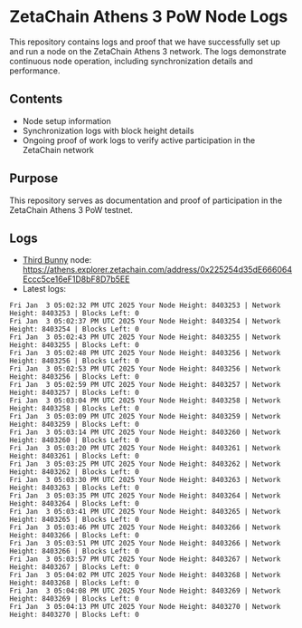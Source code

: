 # ZetaChain Athens 3 PoW Node Logs
This repository contains logs and proof that we have successfully set up and run a node on the ZetaChain Athens 3 network. The logs demonstrate continuous node operation, including synchronization details and performance.

## Contents
- Node setup information
- Synchronization logs with block height details
- Ongoing proof of work logs to verify active participation in the ZetaChain network

## Purpose
This repository serves as documentation and proof of participation in the ZetaChain Athens 3 PoW testnet.

## Logs

- [Third Bunny](https://thirdbunny.xyz/) node: https://athens.explorer.zetachain.com/address/0x225254d35dE666064Eccc5ce16eF1D8bF8D7b5EE
- Latest logs:
```
Fri Jan  3 05:02:32 PM UTC 2025 Your Node Height: 8403253 | Network Height: 8403253 | Blocks Left: 0
Fri Jan  3 05:02:37 PM UTC 2025 Your Node Height: 8403254 | Network Height: 8403254 | Blocks Left: 0
Fri Jan  3 05:02:43 PM UTC 2025 Your Node Height: 8403255 | Network Height: 8403255 | Blocks Left: 0
Fri Jan  3 05:02:48 PM UTC 2025 Your Node Height: 8403256 | Network Height: 8403256 | Blocks Left: 0
Fri Jan  3 05:02:53 PM UTC 2025 Your Node Height: 8403256 | Network Height: 8403256 | Blocks Left: 0
Fri Jan  3 05:02:59 PM UTC 2025 Your Node Height: 8403257 | Network Height: 8403257 | Blocks Left: 0
Fri Jan  3 05:03:04 PM UTC 2025 Your Node Height: 8403258 | Network Height: 8403258 | Blocks Left: 0
Fri Jan  3 05:03:09 PM UTC 2025 Your Node Height: 8403259 | Network Height: 8403259 | Blocks Left: 0
Fri Jan  3 05:03:14 PM UTC 2025 Your Node Height: 8403260 | Network Height: 8403260 | Blocks Left: 0
Fri Jan  3 05:03:20 PM UTC 2025 Your Node Height: 8403261 | Network Height: 8403261 | Blocks Left: 0
Fri Jan  3 05:03:25 PM UTC 2025 Your Node Height: 8403262 | Network Height: 8403262 | Blocks Left: 0
Fri Jan  3 05:03:30 PM UTC 2025 Your Node Height: 8403263 | Network Height: 8403263 | Blocks Left: 0
Fri Jan  3 05:03:35 PM UTC 2025 Your Node Height: 8403264 | Network Height: 8403264 | Blocks Left: 0
Fri Jan  3 05:03:41 PM UTC 2025 Your Node Height: 8403265 | Network Height: 8403265 | Blocks Left: 0
Fri Jan  3 05:03:46 PM UTC 2025 Your Node Height: 8403266 | Network Height: 8403266 | Blocks Left: 0
Fri Jan  3 05:03:51 PM UTC 2025 Your Node Height: 8403266 | Network Height: 8403266 | Blocks Left: 0
Fri Jan  3 05:03:57 PM UTC 2025 Your Node Height: 8403267 | Network Height: 8403267 | Blocks Left: 0
Fri Jan  3 05:04:02 PM UTC 2025 Your Node Height: 8403268 | Network Height: 8403268 | Blocks Left: 0
Fri Jan  3 05:04:08 PM UTC 2025 Your Node Height: 8403269 | Network Height: 8403269 | Blocks Left: 0
Fri Jan  3 05:04:13 PM UTC 2025 Your Node Height: 8403270 | Network Height: 8403270 | Blocks Left: 0
```
